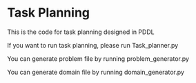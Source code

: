 # Task Planning
This is the code for task planning designed in PDDL 

If you want to run task planning, please run Task_planner.py



You can generate problem file by running problem_generator.py

You can generate domain file by running domain_generator.py

